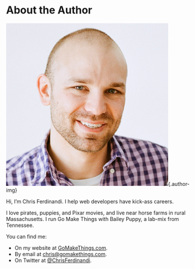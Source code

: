 
# About the Author

![](assets/chris-ferdinandi-high-res.jpg){.author-img}

Hi, I’m Chris Ferdinandi. I help web developers have kick-ass careers.

I love pirates, puppies, and Pixar movies, and live near horse farms in rural Massachusetts. I run Go Make Things with Bailey Puppy, a lab-mix from Tennessee.

You can find me:

- On my website at [GoMakeThings.com](https://gomakethings.com).
- By email at [chris@gomakethings.com](mailto:chris@gomakethings.com).
- On Twitter at <a href="https://twitter.com/ChrisFerdinandi">@ChrisFerdinandi</a>.